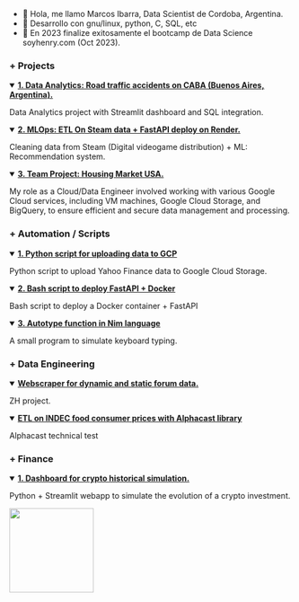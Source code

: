 - 👋 Hola, me llamo Marcos Ibarra, Data Scientist de Cordoba, Argentina.
- 🐧 Desarrollo con gnu/linux, python, C, SQL, etc 
- 🌱 En 2023 finalize exitosamente el bootcamp de Data Science soyhenry.com (Oct 2023).

### + Projects
  <details open>
     <summary>
       <a href="https://github.com/MRCSIBR/PI_DA"  target="_blank">
         <b>1. Data Analytics: Road traffic accidents on CABA (Buenos Aires, Argentina).</b>
     </a>
     </summary>
     <p>Data Analytics project with Streamlit dashboard and SQL integration.</p>
  </details>
   
  <details open>
     <summary>
       <a href="https://github.com/MRCSIBR/PI_ML_OPS"  target="_blank">
         <b>2. MLOps: ETL On Steam data + FastAPI deploy on Render.</b>
     </a>
     </summary>
     <p>Cleaning data from Steam (Digital videogame distribution) + ML: Recommendation system.</p>
  </details>
   
   <details open>
     <summary>
       <a href="https://github.com/MRCSIBR/PF_GRUPO"  target="_blank">
         <b>3. Team Project: Housing Market USA.</b>
     </a>
     </summary>
     <p>My role as a Cloud/Data Engineer involved working with various Google Cloud services, including VM machines, Google Cloud Storage, and BigQuery, to ensure efficient and secure data management and processing.</p>
    
   </details>
   

### + Automation / Scripts

  
  <details open>
  <summary>
    <a href="https://github.com/MRCSIBR/Python_GoogleCLOUD"  target="_blank">
      <b>1. Python script for uploading data to GCP</b>
  </a>
  </summary>
  <p>Python script to upload Yahoo Finance data to Google Cloud Storage.</p>
  </details>
  
  
  <details open>
  <summary>
    <a href="https://github.com/MRCSIBR/Script_Deploy_FastAPI"  target="_blank">
      <b>2. Bash script to deploy FastAPI + Docker</b>
  </a>
  </summary>
  <p>Bash script to deploy a Docker container + FastAPI</p>
  </details>

   <details open>
  <summary>
    <a href="https://github.com/MRCSIBR/Autotype"  target="_blank">
      <b>3. Autotype function in Nim language</b>
  </a>
  </summary>
  <p>A small program to simulate keyboard typing.</p>
   </details>

### + Data Engineering
  <details open>
  <summary>
    <a href="https://github.com/MRCSIBR/ZH_webscraper"  target="_blank">
      <b>Webscraper for dynamic and static forum data.</b>
  </a>
  </summary>
  <p>ZH project.</p>
  </details>

  <details open>
  <summary>
    <a href="https://github.com/MRCSIBR/Alphacast_Practica_1"  target="_blank">
      <b>ETL on INDEC food consumer prices with Alphacast library</b>
  </a>
  </summary>
  <p>Alphacast technical test</p>
  </details>

### + Finance

<details open>
  <summary>
    <a href="https://github.com/MRCSIBR/Dashboard-Crypto-with-Historical-Simulation/tree/main"  target="_blank">
      <b>1. Dashboard for crypto historical simulation.</b>
  </a>
  </summary>
  <p>Python + Streamlit webapp to simulate the evolution of a crypto investment.</p>
  </details>
<!---
MRCSIBR/MRCSIBR is a ✨ special ✨ repository because its `README.md` (this file) appears on your GitHub profile.
You can click the Preview link to take a look at your changes.
--->
<img height="150" src="https://github-readme-stats.vercel.app/api/top-langs/?username=MRCSIBR&theme=dark&layout=compact&count_private=true" />
